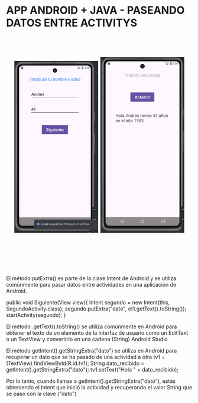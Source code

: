 # APP ANDROID + JAVA -  PASEANDO DATOS ENTRE ACTIVITYS

<br>
<h1 align="center">
  <p>
    <img src="https://github.com/IvBanzaga/TransfereciaDatosEntreActivitys/blob/main/img/captura.png" alt="Android Studio" width="45%"/>
    <img src="https://github.com/IvBanzaga/TransfereciaDatosEntreActivitys/blob/main/img/captura2.png" alt="Android Studio" width="45%"/>
  </p>
</h1>
<br>
<br>


<ol>
  <!--<li><a href="https://dbdocs.io/ivan.cpweb/urbanManager" target="_blank">Documentación Base de datos de UrbanManager</a></li>-->
</ol>

<br>
<p>
El método putExtra() es parte de la clase Intent de Android y se utiliza 
comúnmente  para  pasar  datos  entre  actividades  en  una  aplicación  de 
Android.

public void Siguiente(View view){
    Intent segundo = new Intent(this, SegundoActivity.class);
    segundo.putExtra("dato", et1.getText().toString());
    startActivity(segundo);
}

El método .getText().toString() se utiliza comúnmente en Android para 
obtener el texto de un elemento de la interfaz de usuario como un EditText 
o un TextView y convertirlo en una cadena (String)
Android Studio

El método getIntent().getStringExtra("dato") se utiliza en Android para 
recuperar un dato que se ha pasado de una actividad a otra
tv1 = (TextView) findViewById(R.id.tv1);
String dato_recibido = getIntent().getStringExtra("dato");
tv1.setText("Hola " + dato_recibido);

Por lo tanto, cuando llamas a getIntent().getStringExtra("dato"), estás 
obteniendo  el  Intent  que  inició  la  actividad  y  recuperando  el  valor  String 
que se pasó con la clave ("dato")
 </p>
<br>
